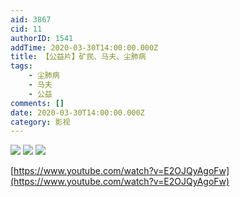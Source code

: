 ```yaml
---
aid: 3867
cid: 11
authorID: 1541
addTime: 2020-03-30T14:00:00.000Z
title: 【公益片】矿民、马夫、尘肺病
tags:
    - 尘肺病
    - 马夫
    - 公益
comments: []
date: 2020-03-30T14:00:00.000Z
category: 影视
---
```


![](https://pbs.twimg.com/media/EUS1ff3UYAEGCxo?format=jpg&name=small) ![](https://pbs.twimg.com/media/EUS1h9mU4AAjsMR?format=png&name=small) ![](https://pbs.twimg.com/media/EUSwKApU8AUtXMi?format=jpg&name=large)

[https://www.youtube.com/watch?v=E2OJQyAgoFw](https://www.youtube.com/watch?v=E2OJQyAgoFw)
